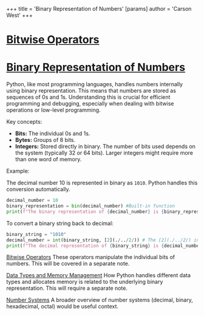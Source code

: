 +++
 title = 'Binary Representation of Numbers'
[params]
	author = 'Carson West'
+++
# [Bitwise Operators](./../bitwise-operators/)
# [Binary Representation of Numbers](./../binary-representation-of-numbers/) 
Python, like most programming languages, handles numbers internally using binary representation.  This means that numbers are stored as sequences of 0s and 1s. Understanding this is crucial for efficient programming and debugging, especially when dealing with bitwise operations or low-level programming.

Key concepts:

* **Bits:** The individual 0s and 1s.
* **Bytes:**  Groups of 8 bits.
* **Integers:** Stored directly in binary. The number of bits used depends on the system (typically 32 or 64 bits). Larger integers might require more than one word of memory.

Example:

The decimal number 10 is represented in binary as `1010`.  Python handles this conversion automatically.

```python
decimal_number = 10
binary_representation = bin(decimal_number) #Built-in function
print(f"The binary representation of {decimal_number} is {binary_representation}") # Output: 0b1010 (0b prefix indicates binary)

```

To convert a binary string back to decimal:

```python
binary_string = "1010"
decimal_number = int(binary_string, [2](./../2/)) # The [2](./../2/) indicates base [2](./../2/) (binary)
print(f"The decimal representation of {binary_string} is {decimal_number}") # Output: 10
```

[Bitwise Operators](./../bitwise-operators/)  These operators manipulate the individual bits of numbers.  This will be covered in a separate note.

[Data Types and Memory Management](./../data-types-and-memory-management/)  How Python handles different data types and allocates memory is related to the underlying binary representation.  This will require a separate note.


[Number Systems](./../number-systems/)  A broader overview of number systems (decimal, binary, hexadecimal, octal) would be useful context.
